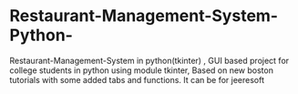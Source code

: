 # Restaurant-Management-System-Python-
Restaurant-Management-System in python(tkinter) , GUI based project for college students in python using module tkinter, Based on new boston tutorials with some added tabs and functions.
It can be for jeeresoft
